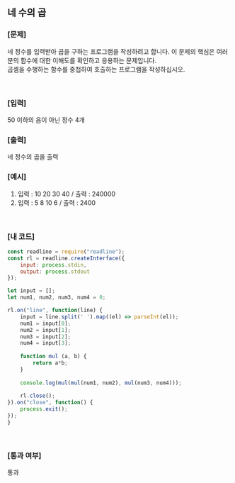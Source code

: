 ## 네 수의 곱

### [문제]

네 정수를 입력받아 곱을 구하는 프로그램을 작성하려고 합니다. 이 문제의 핵심은 여러분의 함수에 대한 이해도를 확인하고 응용하는 문제입니다.  
곱셈을 수행하는 함수를 중첩하여 호출하는 프로그램을 작성하십시오.  

<br/>

### [입력]
50 이하의 음이 아닌 정수 4개 
<br/>

### [출력]
네 정수의 곱을 출력 
<br/>

### [예시]
1) 입력 : 10 20 30 40  /  출력 : 240000
2) 입력 : 5 8 10 6  /  출력 : 2400
<br/>

### [내 코드]
```javascript
const readline = require("readline");
const rl = readline.createInterface({
	input: process.stdin,
	output: process.stdout
});

let input = [];
let num1, num2, num3, num4 = 0;

rl.on("line", function(line) {
	input = line.split(' ').map((el) => parseInt(el));
	num1 = input[0];
	num2 = input[1];
	num3 = input[2];
	num4 = input[3];
	
	function mul (a, b) {
		return a*b;
	}
	
	console.log(mul(mul(num1, num2), mul(num3, num4)));
	
	rl.close();
}).on("close", function() {
	process.exit();
});
}
```
<br/>

### [통과 여부]
통과
